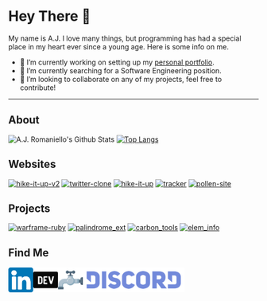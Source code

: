 # Hey There 👋 

My name is A.J. I love many things, but programming has had a special place in my heart ever since a young age. Here is some info on me.

- 🔭 I’m currently working on setting up my [personal portfolio](https://aj-rom.github.io).
- 🌱 I’m currently searching for a Software Engineering position.
- 👯 I’m looking to collaborate on any of my projects, feel free to contribute!

---

## About
![A.J. Romaniello's Github Stats](https://github-readme-stats.vercel.app/api?username=aj-rom&show_icons=true&theme=default)
[![Top Langs](https://github-readme-stats.vercel.app/api/top-langs/?username=aj-rom&layout=compact&theme=default)](https://github.com/anuraghazra/github-readme-stats)

## Websites
[![hike-it-up-v2](https://github-readme-stats.vercel.app/api/pin/?username=aj-rom&repo=hike-it-up-v2&theme=default)](https://github.com/aj-rom/hike-it-up-v2)
[![twitter-clone](https://github-readme-stats.vercel.app/api/pin/?username=aj-rom&repo=twitter-clone&theme=default)](https://github.com/aj-rom/twitter-clone)
[![hike-it-up](https://github-readme-stats.vercel.app/api/pin/?username=aj-rom&repo=hike-it-up&theme=default)](https://github.com/aj-rom/hike-it-up)
[![tracker](https://github-readme-stats.vercel.app/api/pin/?username=aj-rom&repo=tracker&theme=default)](https://github.com/aj-rom/tracker)
[![pollen-site](https://github-readme-stats.vercel.app/api/pin/?username=aj-rom&repo=pollen-site&theme=default)](https://github.com/aj-rom/pollen-site)

## Projects
[![warframe-ruby](https://github-readme-stats.vercel.app/api/pin/?username=aj-rom&repo=warframe-ruby&theme=default)](https://github.com/aj-rom/warframe-ruby)
[![palindrome_ext](https://github-readme-stats.vercel.app/api/pin/?username=aj-rom&repo=palindrome_ext&theme=default)](https://github.com/aj-rom/palindrome_ext)
[![carbon_tools](https://github-readme-stats.vercel.app/api/pin/?username=aj-rom&repo=carbon_tools&theme=default)](https://github.com/aj-rom/carbon_tools)
[![elem_info](https://github-readme-stats.vercel.app/api/pin/?username=aj-rom&repo=elem_info&theme=default)](https://github.com/aj-rom/elem_info)

## Find Me
<a href="https://linkedin.com/in/aj-romaniello/">
  <img align="left" alt="A.J. Romaniello | LinkedIn" height="50px" src="https://raw.githubusercontent.com/aj-rom/aj-rom/main/assets/linkedin.svg" />
</a>
<a href="https://dev.to/ajrom">
  <img align="left" alt="A.J. Romaniello | Dev.To" height="50px" src="https://raw.githubusercontent.com/aj-rom/aj-rom/main/assets/devto.svg" />
</a>
<a href="https://www.spigotmc.org/members/coachl_ck.786451/">
  <img align="left" alt="A.J. Romaniello | Spigot Dev" height="50px" src="https://raw.githubusercontent.com/aj-rom/aj-rom/main/assets/spigot.svg" />
</a>
<a href="https://discord.gg/KjBMWzVnFf">
  <img align="left" alt="A.J.'s Discord Server" height="50px" src="https://raw.githubusercontent.com/aj-rom/aj-rom/main/assets/discord.svg" />
</a>
<br>

